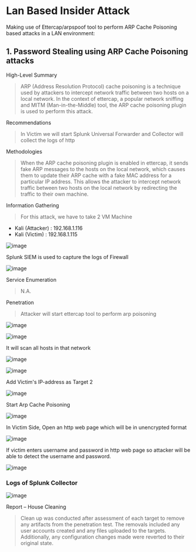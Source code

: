 # Lan Based Insider Attack

Making use of Ettercap/arpspoof tool to perform ARP Cache Poisoning based attacks in a LAN environment:

## 1. Password Stealing using ARP Cache Poisoning attacks

High-Level Summary

> ARP (Address Resolution Protocol) cache poisoning is a technique used by attackers to intercept network traffic between two hosts on a local network. In the context of ettercap, a popular network sniffing and MITM (Man-in-the-Middle) tool, the ARP cache poisoning plugin is used to perform this attack.

Recommendations	

> In Victim we will start Splunk Universal Forwarder and Collector will collect the logs of http

Methodologies	

> When the ARP cache poisoning plugin is enabled in ettercap, it sends fake ARP messages to the hosts on the local network, which causes them to update their ARP cache with a fake MAC address for a particular IP address. This allows the attacker to intercept network traffic between two hosts on the local network by redirecting the traffic to their own machine.

Information Gathering

>  For this attack, we have to take 2 VM Machine
  - Kali (Attacker) : 192.168.1.116
  - Kali (Victim) : 192.168.1.115

![image](https://github.com/jayshah17/Implementation-of-Cyber-Security-Lab/assets/76842630/437fc4e3-149a-42af-9f8f-36818f619c94)

Splunk SIEM is used to capture the logs of Firewall

![image](https://github.com/jayshah17/Implementation-of-Cyber-Security-Lab/assets/76842630/941e2cd0-b80f-4b8c-912b-5667c5898727)


Service Enumeration

> N.A.	

Penetration	

> Attacker will start ettercap tool to perform arp poisoning

![image](https://github.com/jayshah17/Implementation-of-Cyber-Security-Lab/assets/76842630/17582768-91fe-410a-8642-10b5bc50cb24)

![image](https://github.com/jayshah17/Implementation-of-Cyber-Security-Lab/assets/76842630/f6230892-e922-4048-bf48-d42a4dfb8596)

It will scan all hosts in that network

![image](https://github.com/jayshah17/Implementation-of-Cyber-Security-Lab/assets/76842630/4c4edc3f-00d4-4812-bcbe-19ae9b1047e3)

![image](https://github.com/jayshah17/Implementation-of-Cyber-Security-Lab/assets/76842630/ed86e8ca-fa00-4f39-8a27-636c84b10ae0)

Add Victim's IP-address as Target 2

![image](https://github.com/jayshah17/Implementation-of-Cyber-Security-Lab/assets/76842630/b2cdcab4-8733-47ea-9db0-7aedcaca1e76)

Start Arp Cache Poisoning

![image](https://github.com/jayshah17/Implementation-of-Cyber-Security-Lab/assets/76842630/661e456c-e17c-47e5-aa33-f937bf2f9701)

In Victim Side, Open an http web page which will be in unencrypted format 

![image](https://github.com/jayshah17/Implementation-of-Cyber-Security-Lab/assets/76842630/6a8fb5a0-f231-41e8-96e5-6d0155b3dbe7)

If victim enters username and password in http web page so attacker will be able to detect the username and password.

![image](https://github.com/jayshah17/Implementation-of-Cyber-Security-Lab/assets/76842630/0e4df768-923d-41bd-98da-950f193e6ca0)

### Logs of Splunk Collector 

![image](https://github.com/jayshah17/Implementation-of-Cyber-Security-Lab/assets/76842630/d17a29a6-3bb0-4bc7-9324-45deaef9ebb6)


Report – House Cleaning

> Clean up was conducted after assessment of each target to remove any artifacts from the penetration test. The removals included any user accounts created and any files uploaded to the targets. Additionally, any configuration changes made were reverted to their original state. 


   
